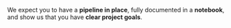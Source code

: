 We expect you to have a **pipeline in place**, fully documented in a **notebook**, and show us that you have **clear project goals**.